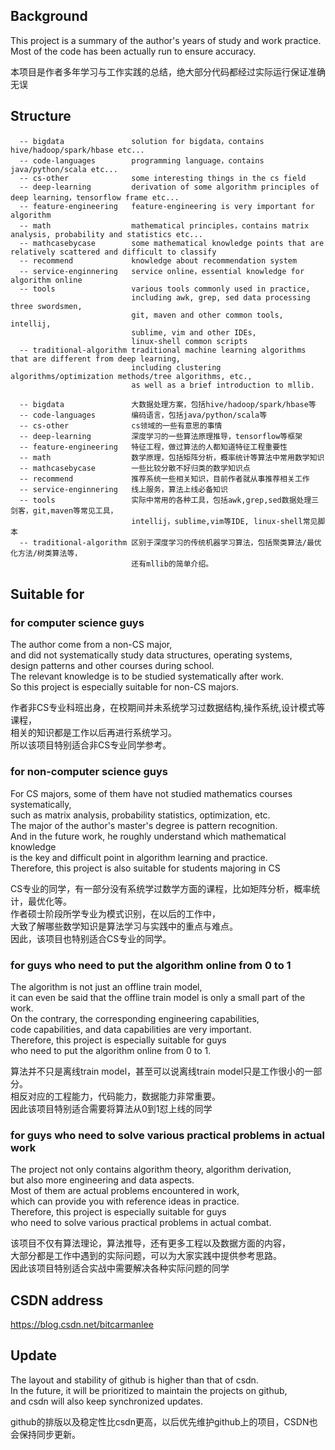 ## Background
This project is a summary of the author's years of study and work practice.   
Most of the code has been actually run to ensure accuracy.   
    
本项目是作者多年学习与工作实践的总结，绝大部分代码都经过实际运行保证准确无误  

## Structure

```
  -- bigdata               solution for bigdata，contains hive/hadoop/spark/hbase etc... 
  -- code-languages        programming language，contains java/python/scala etc...  
  -- cs-other              some interesting things in the cs field    
  -- deep-learning         derivation of some algorithm principles of deep learning，tensorflow frame etc...    
  -- feature-engineering   feature-engineering is very important for algorithm
  -- math                  mathematical principles，contains matrix analysis, probability and statistics etc...
  -- mathcasebycase        some mathematical knowledge points that are relatively scattered and difficult to classify 
  -- recommend             knowledge about recommendation system  
  -- service-enginnering   service online，essential knowledge for algorithm online  
  -- tools                 various tools commonly used in practice, 
                           including awk, grep, sed data processing three swordsmen, 
                           git, maven and other common tools, intellij,
                           sublime, vim and other IDEs, 
                           linux-shell common scripts
  -- traditional-algorithm traditional machine learning algorithms that are different from deep learning,
                           including clustering algorithms/optimization methods/tree algorithms, etc.,
                           as well as a brief introduction to mllib.

```  

```
  -- bigdata               大数据处理方案，包括hive/hadoop/spark/hbase等  
  -- code-languages        编码语言，包括java/python/scala等  
  -- cs-other              cs领域的一些有意思的事情  
  -- deep-learning         深度学习的一些算法原理推导，tensorflow等框架  
  -- feature-engineering   特征工程，做过算法的人都知道特征工程重要性  
  -- math                  数学原理，包括矩阵分析，概率统计等算法中常用数学知识  
  -- mathcasebycase        一些比较分散不好归类的数学知识点  
  -- recommend             推荐系统一些相关知识，目前作者就从事推荐相关工作  
  -- service-enginnering   线上服务，算法上线必备知识  
  -- tools                 实际中常用的各种工具，包括awk,grep,sed数据处理三剑客，git,maven等常见工具，
                           intellij，sublime,vim等IDE, linux-shell常见脚本  
  -- traditional-algorithm 区别于深度学习的传统机器学习算法，包括聚类算法/最优化方法/树类算法等，
                           还有mllib的简单介绍。  
```  

## Suitable for
### for computer science guys
The author come from a non-CS major,   
and did not systematically study data structures, operating systems,   
design patterns and other courses during school.   
The relevant knowledge is to be studied systematically after work.    
So this project is especially suitable for non-CS majors.    
    
作者非CS专业科班出身，在校期间并未系统学习过数据结构,操作系统,设计模式等课程，    
相关的知识都是工作以后再进行系统学习。  
所以该项目特别适合非CS专业同学参考。  

###  for non-computer science guys
For CS majors, some of them have not studied mathematics courses systematically,     
such as matrix analysis, probability statistics, optimization, etc.   
The major of the author's master's degree is pattern recognition.   
And in the future work, he roughly understand which mathematical knowledge  
is the key and difficult point in algorithm learning and practice.  
Therefore, this project is also suitable for students majoring in CS  
  
CS专业的同学，有一部分没有系统学过数学方面的课程，比如矩阵分析，概率统计，最优化等。  
作者硕士阶段所学专业为模式识别，在以后的工作中，  
大致了解哪些数学知识是算法学习与实践中的重点与难点。  
因此，该项目也特别适合CS专业的同学。 


### for guys who need to put the algorithm online from 0 to 1
The algorithm is not just an offline train model,     
it can even be said that the offline train model is only a small part of the work.   
On the contrary, the corresponding engineering capabilities,   
code capabilities, and data capabilities are very important.    
Therefore, this project is especially suitable for guys   
who need to put the algorithm online from 0 to 1.  
      
算法并不只是离线train model，甚至可以说离线train model只是工作很小的一部分。  
相反对应的工程能力，代码能力，数据能力非常重要。    
因此该项目特别适合需要将算法从0到1怼上线的同学    


### for guys who need to solve various practical problems in actual work
The project not only contains algorithm theory, algorithm derivation,   
but also more engineering and data aspects.  
Most of them are actual problems encountered in work,   
which can provide you with reference ideas in practice.    
Therefore, this project is especially suitable for guys   
who need to solve various practical problems in actual combat.    
    
该项目不仅有算法理论，算法推导，还有更多工程以及数据方面的内容，  
大部分都是工作中遇到的实际问题，可以为大家实践中提供参考思路。      
因此该项目特别适合实战中需要解决各种实际问题的同学    

## CSDN address
https://blog.csdn.net/bitcarmanlee  

## Update
The layout and stability of github is higher than that of csdn.  
In the future, it will be prioritized to maintain the projects on github,  
and csdn will also keep synchronized updates.   
  
github的排版以及稳定性比csdn更高，以后优先维护github上的项目，CSDN也会保持同步更新。        
